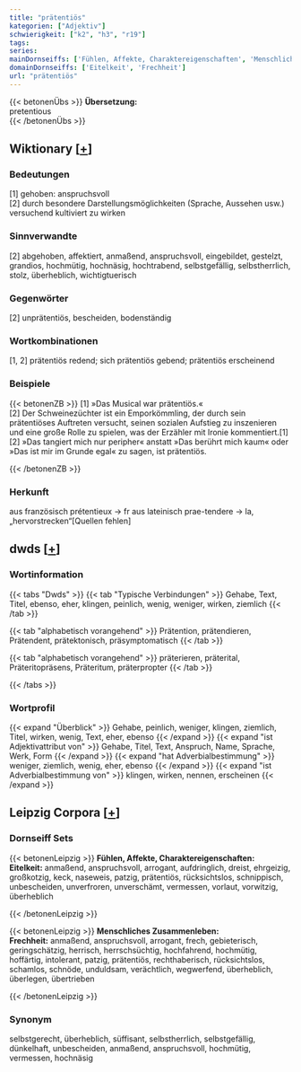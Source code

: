 ```yaml
---
title: "prätentiös"
kategorien: ["Adjektiv"]
schwierigkeit: ["k2", "h3", "r19"]
tags:
series:
mainDornseiffs: ['Fühlen, Affekte, Charaktereigenschaften', 'Menschliches Zusammenleben']
domainDornseiffs: ['Eitelkeit', 'Frechheit']
url: "prätentiös"
---
```


{{< betonenÜbs >}}
**Übersetzung:**  
pretentious  
{{< /betonenÜbs >}}

## Wiktionary [[+](https://de.wiktionary.org/wiki/prätentiös)]

### Bedeutungen
[1] gehoben: anspruchsvoll  
[2] durch besondere Darstellungsmöglichkeiten (Sprache, Aussehen usw.) versuchend kultiviert zu wirken  

### Sinnverwandte
[2] abgehoben, affektiert, anmaßend, anspruchsvoll, eingebildet, gestelzt, grandios, hochmütig, hochnäsig, hochtrabend, selbstgefällig, selbstherrlich, stolz, überheblich, wichtigtuerisch  

### Gegenwörter
[2] unprätentiös, bescheiden, bodenständig  

### Wortkombinationen
[1, 2] prätentiös redend; sich prätentiös gebend; prätentiös erscheinend  

### Beispiele
{{< betonenZB >}}
[1] »Das Musical war prätentiös.«  
[2] Der Schweinezüchter ist ein Emporkömmling, der durch sein prätentiöses Auftreten versucht, seinen sozialen Aufstieg zu inszenieren und eine große Rolle zu spielen, was der Erzähler mit Ironie kommentiert.[1]  
[2] »Das tangiert mich nur peripher« anstatt »Das berührt mich kaum« oder »Das ist mir im Grunde egal« zu sagen, ist prätentiös.  

{{< /betonenZB >}}
### Herkunft
aus französisch prétentieux → fr aus lateinisch prae-tendere → la, „hervorstrecken“[Quellen fehlen]  



## dwds [[+](https://www.dwds.de/wb/prätentiös)]

### Wortinformation
{{< tabs "Dwds" >}}
{{< tab "Typische Verbindungen" >}}
Gehabe, Text, Titel, ebenso, eher, klingen, peinlich, wenig, weniger, wirken, ziemlich
{{< /tab >}}

{{< tab "alphabetisch vorangehend" >}}
Prätention, prätendieren, Prätendent, prätektonisch, präsymptomatisch
{{< /tab >}}

{{< tab "alphabetisch vorangehend" >}}
präterieren, präterital, Präteritopräsens, Präteritum, präterpropter
{{< /tab >}}

{{< /tabs >}}

### Wortprofil
{{< expand "Überblick" >}} Gehabe, peinlich, weniger, klingen, ziemlich, Titel, wirken, wenig, Text, eher, ebenso {{< /expand >}}
{{< expand "ist Adjektivattribut von" >}} Gehabe, Titel, Text, Anspruch, Name, Sprache, Werk, Form {{< /expand >}}
{{< expand "hat Adverbialbestimmung" >}} weniger, ziemlich, wenig, eher, ebenso {{< /expand >}}
{{< expand "ist Adverbialbestimmung von" >}} klingen, wirken, nennen, erscheinen {{< /expand >}}

## Leipzig Corpora [[+](https://corpora.uni-leipzig.de/en/res?word=prätentiös&corpusId=deu_newscrawl-public_2018)]

### Dornseiff Sets
{{< betonenLeipzig >}}
**Fühlen, Affekte, Charaktereigenschaften:**  
**Eitelkeit:** anmaßend, anspruchsvoll, arrogant, aufdringlich, dreist, ehrgeizig, großkotzig, keck, naseweis, patzig, prätentiös, rücksichtslos, schnippisch, unbescheiden, unverfroren, unverschämt, vermessen, vorlaut, vorwitzig, überheblich  

{{< /betonenLeipzig >}}


{{< betonenLeipzig >}}
**Menschliches Zusammenleben:**  
**Frechheit:** anmaßend, anspruchsvoll, arrogant, frech, gebieterisch, geringschätzig, herrisch, herrschsüchtig, hochfahrend, hochmütig, hoffärtig, intolerant, patzig, prätentiös, rechthaberisch, rücksichtslos, schamlos, schnöde, unduldsam, verächtlich, wegwerfend, überheblich, überlegen, übertrieben  

{{< /betonenLeipzig >}}

### Synonym
selbstgerecht, überheblich, süffisant, selbstherrlich, selbstgefällig, dünkelhaft, unbescheiden, anmaßend, anspruchsvoll, hochmütig, vermessen, hochnäsig

